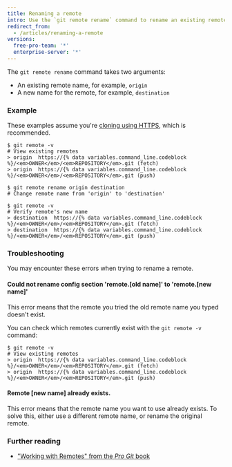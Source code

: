 ```yaml
---
title: Renaming a remote
intro: Use the `git remote rename` command to rename an existing remote.
redirect_from:
  - /articles/renaming-a-remote
versions:
  free-pro-team: '*'
  enterprise-server: '*'
---
```


The `git remote rename` command takes two arguments:

* An existing remote name, for example, `origin`
* A new name for the remote, for example, `destination`

### Example

These examples assume you're [cloning using HTTPS](/articles/which-remote-url-should-i-use/#cloning-with-https-urls), which is recommended.

```shell
$ git remote -v
# View existing remotes
> origin  https://{% data variables.command_line.codeblock %}/<em>OWNER</em>/<em>REPOSITORY</em>.git (fetch)
> origin  https://{% data variables.command_line.codeblock %}/<em>OWNER</em>/<em>REPOSITORY</em>.git (push)

$ git remote rename origin destination
# Change remote name from 'origin' to 'destination'

$ git remote -v
# Verify remote's new name
> destination  https://{% data variables.command_line.codeblock %}/<em>OWNER</em>/<em>REPOSITORY</em>.git (fetch)
> destination  https://{% data variables.command_line.codeblock %}/<em>OWNER</em>/<em>REPOSITORY</em>.git (push)
```

### Troubleshooting

You may encounter these errors when trying to rename a remote.

#### Could not rename config section 'remote.[old name]' to 'remote.[new name]'

This error means that the remote you tried the old remote name you typed doesn't exist.

You can check which remotes currently exist with the `git remote -v` command:

```shell
$ git remote -v
# View existing remotes
> origin  https://{% data variables.command_line.codeblock %}/<em>OWNER</em>/<em>REPOSITORY</em>.git (fetch)
> origin  https://{% data variables.command_line.codeblock %}/<em>OWNER</em>/<em>REPOSITORY</em>.git (push)
```

#### Remote [new name] already exists.

This error means that the remote name you want to use already exists. To solve this,
either use a different remote name, or rename the original remote.

### Further reading

- ["Working with Remotes" from the _Pro Git_ book](https://git-scm.com/book/en/Git-Basics-Working-with-Remotes)
